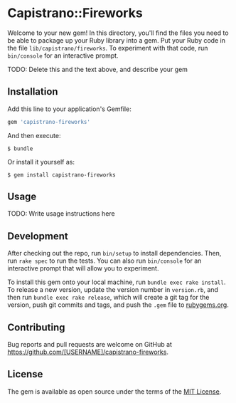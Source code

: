 # Capistrano::Fireworks

Welcome to your new gem! In this directory, you'll find the files you need to be able to package up your Ruby library into a gem. Put your Ruby code in the file `lib/capistrano/fireworks`. To experiment with that code, run `bin/console` for an interactive prompt.

TODO: Delete this and the text above, and describe your gem

## Installation

Add this line to your application's Gemfile:

```ruby
gem 'capistrano-fireworks'
```

And then execute:

    $ bundle

Or install it yourself as:

    $ gem install capistrano-fireworks

## Usage

TODO: Write usage instructions here

## Development

After checking out the repo, run `bin/setup` to install dependencies. Then, run `rake spec` to run the tests. You can also run `bin/console` for an interactive prompt that will allow you to experiment.

To install this gem onto your local machine, run `bundle exec rake install`. To release a new version, update the version number in `version.rb`, and then run `bundle exec rake release`, which will create a git tag for the version, push git commits and tags, and push the `.gem` file to [rubygems.org](https://rubygems.org).

## Contributing

Bug reports and pull requests are welcome on GitHub at https://github.com/[USERNAME]/capistrano-fireworks.


## License

The gem is available as open source under the terms of the [MIT License](http://opensource.org/licenses/MIT).

